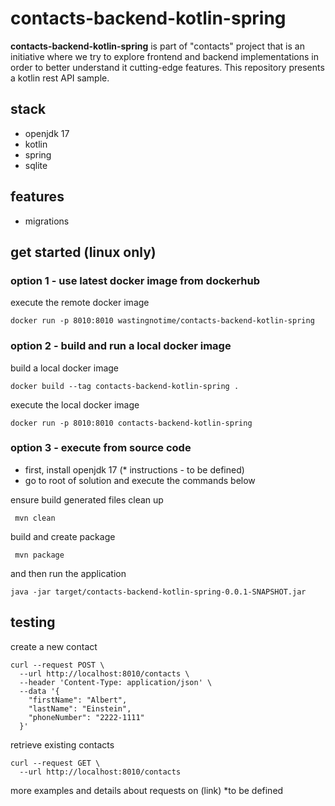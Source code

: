 # contacts-backend-kotlin-spring

**contacts-backend-kotlin-spring** is part of "contacts" project that is an initiative where we try to explore frontend and backend implementations in order to better understand it cutting-edge features. This repository presents a kotlin rest API sample.

## stack
* openjdk 17
* kotlin
* spring
* sqlite

## features
* migrations


## get started (linux only)

### option 1 - use latest docker image from dockerhub

execute the remote docker image
```
docker run -p 8010:8010 wastingnotime/contacts-backend-kotlin-spring
```

### option 2 - build and run a local docker image
build a local docker image
```
docker build --tag contacts-backend-kotlin-spring .
```

execute the local docker image
```
docker run -p 8010:8010 contacts-backend-kotlin-spring
```
### option 3 - execute from source code 

- first, install openjdk 17 (* instructions - to be defined)
- go to root of solution and execute the commands below

ensure build generated files clean up
```
 mvn clean
```

build and create package
```
 mvn package
```

and then run the application
```
java -jar target/contacts-backend-kotlin-spring-0.0.1-SNAPSHOT.jar
```

## testing
create a new contact
```
curl --request POST \
  --url http://localhost:8010/contacts \
  --header 'Content-Type: application/json' \
  --data '{
	"firstName": "Albert",
	"lastName": "Einstein",
	"phoneNumber": "2222-1111"
  }'
```

retrieve existing contacts
```
curl --request GET \
  --url http://localhost:8010/contacts
```
more examples and details about requests on (link) *to be defined
